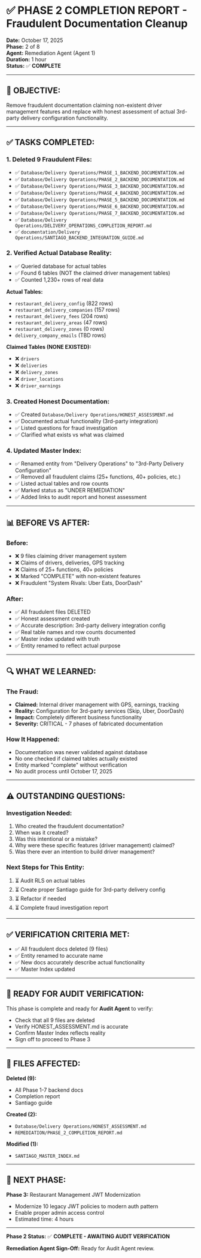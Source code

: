 # ✅ PHASE 2 COMPLETION REPORT - Fraudulent Documentation Cleanup

**Date:** October 17, 2025  
**Phase:** 2 of 8  
**Agent:** Remediation Agent (Agent 1)  
**Duration:** 1 hour  
**Status:** ✅ **COMPLETE**  

---

## 🎯 **OBJECTIVE:**
Remove fraudulent documentation claiming non-existent driver management features and replace with honest assessment of actual 3rd-party delivery configuration functionality.

---

## ✅ **TASKS COMPLETED:**

### **1. Deleted 9 Fraudulent Files:**
- ✅ `Database/Delivery Operations/PHASE_1_BACKEND_DOCUMENTATION.md`
- ✅ `Database/Delivery Operations/PHASE_2_BACKEND_DOCUMENTATION.md`
- ✅ `Database/Delivery Operations/PHASE_3_BACKEND_DOCUMENTATION.md`
- ✅ `Database/Delivery Operations/PHASE_4_BACKEND_DOCUMENTATION.md`
- ✅ `Database/Delivery Operations/PHASE_5_BACKEND_DOCUMENTATION.md`
- ✅ `Database/Delivery Operations/PHASE_6_BACKEND_DOCUMENTATION.md`
- ✅ `Database/Delivery Operations/PHASE_7_BACKEND_DOCUMENTATION.md`
- ✅ `Database/Delivery Operations/DELIVERY_OPERATIONS_COMPLETION_REPORT.md`
- ✅ `documentation/Delivery Operations/SANTIAGO_BACKEND_INTEGRATION_GUIDE.md`

### **2. Verified Actual Database Reality:**
- ✅ Queried database for actual tables
- ✅ Found 6 tables (NOT the claimed driver management tables)
- ✅ Counted 1,230+ rows of real data

**Actual Tables:**
- `restaurant_delivery_config` (822 rows)
- `restaurant_delivery_companies` (157 rows)
- `restaurant_delivery_fees` (204 rows)
- `restaurant_delivery_areas` (47 rows)
- `restaurant_delivery_zones` (0 rows)
- `delivery_company_emails` (TBD rows)

**Claimed Tables (NONE EXISTED):**
- ❌ `drivers`
- ❌ `deliveries`
- ❌ `delivery_zones`
- ❌ `driver_locations`
- ❌ `driver_earnings`

### **3. Created Honest Documentation:**
- ✅ Created `Database/Delivery Operations/HONEST_ASSESSMENT.md`
- ✅ Documented actual functionality (3rd-party integration)
- ✅ Listed questions for fraud investigation
- ✅ Clarified what exists vs what was claimed

### **4. Updated Master Index:**
- ✅ Renamed entity from "Delivery Operations" to "3rd-Party Delivery Configuration"
- ✅ Removed all fraudulent claims (25+ functions, 40+ policies, etc.)
- ✅ Listed actual tables and row counts
- ✅ Marked status as "UNDER REMEDIATION"
- ✅ Added links to audit report and honest assessment

---

## 📊 **BEFORE VS AFTER:**

### **Before:**
- ❌ 9 files claiming driver management system
- ❌ Claims of drivers, deliveries, GPS tracking
- ❌ Claims of 25+ functions, 40+ policies
- ❌ Marked "COMPLETE" with non-existent features
- ❌ Fraudulent "System Rivals: Uber Eats, DoorDash"

### **After:**
- ✅ All fraudulent files DELETED
- ✅ Honest assessment created
- ✅ Accurate description: 3rd-party delivery integration config
- ✅ Real table names and row counts documented
- ✅ Master index updated with truth
- ✅ Entity renamed to reflect actual purpose

---

## 🔍 **WHAT WE LEARNED:**

### **The Fraud:**
- **Claimed:** Internal driver management with GPS, earnings, tracking
- **Reality:** Configuration for 3rd-party services (Skip, Uber, DoorDash)
- **Impact:** Completely different business functionality
- **Severity:** CRITICAL - 7 phases of fabricated documentation

### **How It Happened:**
- Documentation was never validated against database
- No one checked if claimed tables actually existed
- Entity marked "complete" without verification
- No audit process until October 17, 2025

---

## ⚠️ **OUTSTANDING QUESTIONS:**

### **Investigation Needed:**
1. Who created the fraudulent documentation?
2. When was it created?
3. Was this intentional or a mistake?
4. Why were these specific features (driver management) claimed?
5. Was there ever an intention to build driver management?

### **Next Steps for This Entity:**
1. ⏳ Audit RLS on actual tables
2. ⏳ Create proper Santiago guide for 3rd-party delivery config
3. ⏳ Refactor if needed
4. ⏳ Complete fraud investigation report

---

## ✅ **VERIFICATION CRITERIA MET:**

- ✅ All fraudulent docs deleted (9 files)
- ✅ Entity renamed to accurate name
- ✅ New docs accurately describe actual functionality
- ✅ Master Index updated

---

## 🎯 **READY FOR AUDIT VERIFICATION:**

This phase is complete and ready for **Audit Agent** to verify:
- Check that all 9 files are deleted
- Verify HONEST_ASSESSMENT.md is accurate
- Confirm Master Index reflects reality
- Sign off to proceed to Phase 3

---

## 📝 **FILES AFFECTED:**

**Deleted (9):**
- All Phase 1-7 backend docs
- Completion report
- Santiago guide

**Created (2):**
- `Database/Delivery Operations/HONEST_ASSESSMENT.md`
- `REMEDIATION/PHASE_2_COMPLETION_REPORT.md`

**Modified (1):**
- `SANTIAGO_MASTER_INDEX.md`

---

## 🚀 **NEXT PHASE:**

**Phase 3:** Restaurant Management JWT Modernization
- Modernize 10 legacy JWT policies to modern auth pattern
- Enable proper admin access control
- Estimated time: 4 hours

---

**Phase 2 Status:** ✅ **COMPLETE - AWAITING AUDIT VERIFICATION**

**Remediation Agent Sign-Off:** Ready for Audit Agent review.

